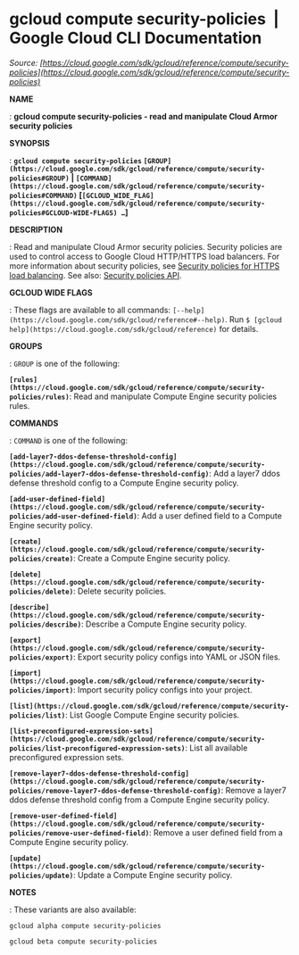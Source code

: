 # gcloud compute security-policies  |  Google Cloud CLI Documentation

*Source: [https://cloud.google.com/sdk/gcloud/reference/compute/security-policies](https://cloud.google.com/sdk/gcloud/reference/compute/security-policies)*

**NAME**

: **gcloud compute security-policies - read and manipulate Cloud Armor security policies**

**SYNOPSIS**

: **`gcloud compute security-policies` `[GROUP](https://cloud.google.com/sdk/gcloud/reference/compute/security-policies#GROUP)` | `[COMMAND](https://cloud.google.com/sdk/gcloud/reference/compute/security-policies#COMMAND)` [`[GCLOUD_WIDE_FLAG](https://cloud.google.com/sdk/gcloud/reference/compute/security-policies#GCLOUD-WIDE-FLAGS) …`]**

**DESCRIPTION**

: Read and manipulate Cloud Armor security policies.
Security policies are used to control access to Google Cloud HTTP/HTTPS load
balancers.
For more information about security policies, see [Security
policies for HTTPS load balancing](https://cloud.google.com/armor/docs/security-policy-concepts#security_policies_for_https_load_balancing).
See also: [Security
policies API](https://cloud.google.com/compute/docs/reference/rest/v1/securityPolicies).

**GCLOUD WIDE FLAGS**

: These flags are available to all commands: `[--help](https://cloud.google.com/sdk/gcloud/reference#--help)`.
Run `$ [gcloud help](https://cloud.google.com/sdk/gcloud/reference)` for details.

**GROUPS**

: ``GROUP`` is one of the following:

**`[rules](https://cloud.google.com/sdk/gcloud/reference/compute/security-policies/rules)`**:
Read and manipulate Compute Engine security policies rules.

**COMMANDS**

: ``COMMAND`` is one of the following:

**`[add-layer7-ddos-defense-threshold-config](https://cloud.google.com/sdk/gcloud/reference/compute/security-policies/add-layer7-ddos-defense-threshold-config)`**:
Add a layer7 ddos defense threshold config to a Compute Engine security policy.

**`[add-user-defined-field](https://cloud.google.com/sdk/gcloud/reference/compute/security-policies/add-user-defined-field)`**:
Add a user defined field to a Compute Engine security policy.

**`[create](https://cloud.google.com/sdk/gcloud/reference/compute/security-policies/create)`**:
Create a Compute Engine security policy.

**`[delete](https://cloud.google.com/sdk/gcloud/reference/compute/security-policies/delete)`**:
Delete security policies.

**`[describe](https://cloud.google.com/sdk/gcloud/reference/compute/security-policies/describe)`**:
Describe a Compute Engine security policy.

**`[export](https://cloud.google.com/sdk/gcloud/reference/compute/security-policies/export)`**:
Export security policy configs into YAML or JSON files.

**`[import](https://cloud.google.com/sdk/gcloud/reference/compute/security-policies/import)`**:
Import security policy configs into your project.

**`[list](https://cloud.google.com/sdk/gcloud/reference/compute/security-policies/list)`**:
List Google Compute Engine security policies.

**`[list-preconfigured-expression-sets](https://cloud.google.com/sdk/gcloud/reference/compute/security-policies/list-preconfigured-expression-sets)`**:
List all available preconfigured expression sets.

**`[remove-layer7-ddos-defense-threshold-config](https://cloud.google.com/sdk/gcloud/reference/compute/security-policies/remove-layer7-ddos-defense-threshold-config)`**:
Remove a layer7 ddos defense threshold config from a Compute Engine security
policy.

**`[remove-user-defined-field](https://cloud.google.com/sdk/gcloud/reference/compute/security-policies/remove-user-defined-field)`**:
Remove a user defined field from a Compute Engine security policy.

**`[update](https://cloud.google.com/sdk/gcloud/reference/compute/security-policies/update)`**:
Update a Compute Engine security policy.

**NOTES**

: These variants are also available:

```
gcloud alpha compute security-policies
```

```
gcloud beta compute security-policies
```